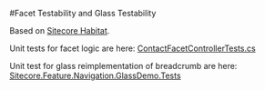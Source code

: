 #Facet Testability and Glass Testability 

Based on [Sitecore Habitat](https://github.com/Sitecore/habitat).

Unit tests for facet logic are here: [ContactFacetControllerTests.cs](./src/Feature/ContactFacets/tests/Controllers/ContactFacetControllerTests.cs)

Unit test for glass reimplementation of breadcrumb are here: [Sitecore.Feature.Navigation.GlassDemo.Tests](./src/Feature/Navigation/glass.demo/Sitecore.Feature.Navigation.GlassDemo.Tests)
